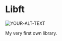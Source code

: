 # Libft

<picture>
 <img alt="YOUR-ALT-TEXT" src="https://www.google.com/url?sa=i&url=https%3A%2F%2Fapply.42lisboa.com%2Fusers%2Fsign_in&psig=AOvVaw2hrvAIpxxR7JlFVv7G2RC9&ust=1723048966537000&source=images&cd=vfe&opi=89978449&ved=0CBEQjRxqFwoTCJCJs97n4IcDFQAAAAAdAAAAABAE">
</picture>

My very first own library.
